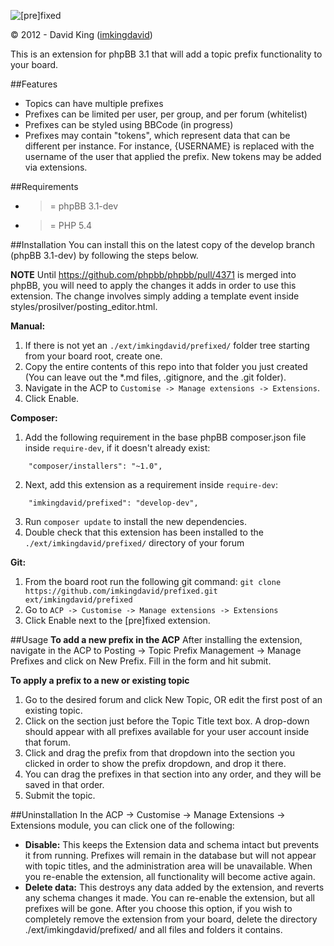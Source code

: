 ![[pre]fixed](http://www.thedavidking.com/mods/prefixed/prefixed_logo_small.png "[pre]fixed")

© 2012 - David King ([imkingdavid](http://www.thedavidking.com))

This is an extension for phpBB 3.1 that will add a topic prefix functionality to your board.

##Features
- Topics can have multiple prefixes
- Prefixes can be limited per user, per group, and per forum (whitelist)
- Prefixes can be styled using BBCode (in progress)
- Prefixes may contain "tokens", which represent data that can be different per instance. For instance, {USERNAME} is replaced with the username of the user that applied the prefix. New tokens may be added via extensions.

##Requirements
- >= phpBB 3.1-dev
- >= PHP 5.4

##Installation
You can install this on the latest copy of the develop branch (phpBB 3.1-dev) by following the steps below.

**NOTE** Until https://github.com/phpbb/phpbb/pull/4371 is merged into phpBB, you will need to apply the changes it adds in order to use this extension. The change involves simply adding a template event inside styles/prosilver/posting_editor.html.

**Manual:**

1. If there is not yet an `./ext/imkingdavid/prefixed/` folder tree starting from your board root, create one.
2. Copy the entire contents of this repo into that folder you just created (You can leave out the *.md files, .gitignore, and the .git folder).
3. Navigate in the ACP to `Customise -> Manage extensions -> Extensions`.
4. Click Enable.

**Composer:**

1. Add the following requirement in the base phpBB composer.json file inside `require-dev`, if it doesn't already exist:
```
	"composer/installers": "~1.0",
```
2. Next, add this extension as a requirement inside `require-dev`:
```
	"imkingdavid/prefixed": "develop-dev",
```
3. Run `composer update` to install the new dependencies.
4. Double check that this extension has been installed to the `./ext/imkingdavid/prefixed/` directory of your forum

**Git:**

1. From the board root run the following git command:
`git clone https://github.com/imkingdavid/prefixed.git ext/imkingdavid/prefixed`
2. Go to `ACP -> Customise -> Manage extensions -> Extensions`
3. Click Enable next to the [pre]fixed extension.

##Usage
**To add a new prefix in the ACP**
After installing the extension, navigate in the ACP to Posting -> Topic Prefix Management -> Manage Prefixes and click on New Prefix. Fill in the form and hit submit.

**To apply a prefix to a new or existing topic**

1. Go to the desired forum and click New Topic, OR edit the first post of an existing topic.
2. Click on the section just before the Topic Title text box. A drop-down should appear with all prefixes available for your user account inside that forum.
3. Click and drag the prefix from that dropdown into the section you clicked in order to show the prefix dropdown, and drop it there.
4. You can drag the prefixes in that section into any order, and they will be saved in that order.
5. Submit the topic.

##Uninstallation
In the ACP -> Customise -> Manage Extensions -> Extensions module, you can click one of the following:
- **Disable:** This keeps the Extension data and schema intact but prevents it from running. Prefixes will remain in the database but will not appear with topic titles, and the administration area will be unavailable. When you re-enable the extension, all functionality will become active again.
- **Delete data:** This destroys any data added by the extension, and reverts any schema changes it made. You can re-enable the extension, but all prefixes will be gone. After you choose this option, if you wish to completely remove the extension from your board, delete the directory ./ext/imkingdavid/prefixed/ and all files and folders it contains.